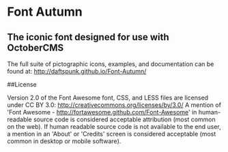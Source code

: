 # Font Autumn

## The iconic font designed for use with OctoberCMS

The full suite of pictographic icons, examples, and documentation can be found at:
http://daftspunk.github.io/Font-Autumn/

##License

Version 2.0 of the Font Awesome font, CSS, and LESS files are licensed under CC BY 3.0:
http://creativecommons.org/licenses/by/3.0/
A mention of 'Font Awesome - http://fortawesome.github.com/Font-Awesome'
in human-readable source code is considered acceptable attribution (most common on the
web). If human readable source code is not available to the end user, a mention in an 'About' 
or 'Credits' screen is considered acceptable (most common in desktop or mobile software).


